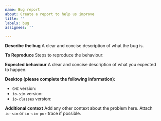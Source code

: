 ```yaml
---
name: Bug report
about: Create a report to help us improve
title: ''
labels: bug
assignees: ''

---
```


**Describe the bug**
A clear and concise description of what the bug is.

**To Reproduce**
Steps to reproduce the behaviour:

**Expected behaviour**
A clear and concise description of what you expected to happen.

**Desktop (please complete the following information):**
 - `GHC` version:
 - `io-sim` version:
 - `io-classes` version:

**Additional context**
Add any other context about the problem here. Attach `io-sim` or `io-sim-por` trace if possible.
